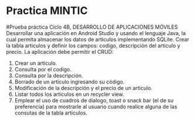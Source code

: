 # Practica MINTIC
#Prueba práctica Ciclo 4B, DESARROLLO DE APLICACIONES MÓVILES
Desarrollar una aplicación en Android Studio y usando el lenguaje Java, la cual
permita almacenar los datos de articulos implementando SQLite. Crear la tabla 
articulos y definir los campos: codigo, descripción del articulo y precio. La 
aplicación debe permitir el CRUD:
1. Crear un articulo.
2. Consulta por el codigo.
3. Consulta por la descripción.
4. Borrado de un articulo ingresando su código. 
5. Modificación de la descripción y el precio de un articulo.
6. Listar todos los articulos en un recycler view.
7. Emplear el uso de cuadros de dialogo, toast o snack bar (el de su 
preferencia) para mostrarle al usuario cuando realice alguna de las 
consutas de la tabla articulos.

